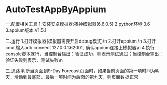 # AutoTestAppByAppium
一.配置相关工具
1.安装安卓模拟器:夜神模拟器(6.6.0.5)
2.python环境:3.6
3.appium版本:V1.5.1

二.运行
1.打开模拟器(模拟器需要开启debug模式)\n
2.打开appium \n
3.打开cmd,输入adb connect 127.0.0.1:62001, 确认appium连接上模拟器\n
4.执行console脚本就行，当控制台输出：验证成功，则表示测试通过；当控制台输出：验证失败则表示，测试失败\n

三.思路
判断当页面到9-Day Forecast页面时，如果当前页面的第一项时间为明天，滑动到最底部，最后一项时间为后面的第九天，则页面数据正常
